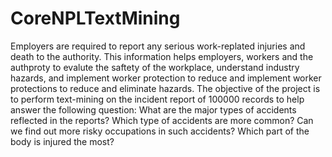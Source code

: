 # CoreNPLTextMining
Employers are required to report any serious work-replated injuries and death to the authority. This information helps employers, workers and the authproty to evalute the saftety of the workplace, understand industry hazards, and implement worker protection to reduce and implement worker protections to reduce and eliminate hazards. The objective of the project is to perform text-mining on the incident report of 100000 records to help answer the following question:
What are the major types of accidents reflected in the reports?
Which type of accidents are more common?
Can we find out more risky occupations in such accidents?
Which part of the body is injured the most?
